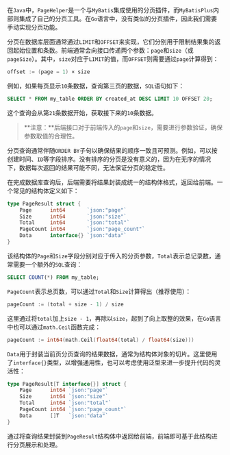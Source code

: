 在`Java`中，`PageHelper`是一个与`MyBatis`集成使用的分页插件，而`MyBatisPlus`内部则集成了自己的分页工具。在`Go`语言中，没有类似的分页插件，因此我们需要手动实现分页功能。

分页在数据库层面通常通过`LIMIT`和`OFFSET`来实现，它们分别用于限制结果集的返回起始位置和条数。前端通常会向接口传递两个参数：`page`和`size`（或`pageSize`）。其中，`size`对应于`LIMIT`的值，而`OFFSET`则需要通过`page`计算得到：

```go
offset := (page − 1) × size
```

例如，如果每页显示`10`条数据，查询第三页的数据，`SQL`语句如下：

```sql
SELECT * FROM my_table ORDER BY created_at DESC LIMIT 10 OFFSET 20;
```

这个查询会从第`21`条数据开始，获取接下来的`10`条数据。

> **注意：**后端接口对于前端传入的`page`和`size`，需要进行参数验证，确保参数取值的合理性。

分页查询通常伴随`ORDER BY`子句以确保结果的顺序一致且可预测。例如，可以按创建时间、`ID`等字段排序。没有排序的分页是没有意义的，因为在无序的情况下，数据每次返回的结果可能不同，无法保证分页的稳定性。

在完成数据库查询后，后端需要将结果封装成统一的结构体格式，返回给前端。一个常见的结构体定义如下：

```go
type PageResult struct {
	Page      int64       `json:"page"`
	Size      int64       `json:"size"`
	Total     int64       `json:"total"`
	PageCount int64       `json:"page_count"`
	Data      interface{} `json:"data"`
}
```

该结构体的`Page`和`Size`字段分别对应于传入的分页参数，`Total`表示总记录数，通常需要一个额外的`SQL`查询：

```sql
SELECT COUNT(*) FROM my_table;
```

`PageCount`表示总页数，可以通过`Total`和`Size`计算得出（推荐使用）：

```go
pageCount := (total + size - 1) / size
```

这里通过将`total`加上`size - 1`，再除以`size`，起到了向上取整的效果，在`Go`语言中也可以通过`math.Ceil`函数完成：

```go
pageCount := int64(math.Ceil(float64(total) / float64(size)))
```

`Data`用于封装当前页分页查询的结果数据，通常为结构体对象的切片。这里使用了`interface{}`类型，以增强通用性，也可以考虑使用泛型来进一步提升代码的灵活性：

```go
type PageResult[T interface{}] struct {
	Page      int64 `json:"page"`
	Size      int64 `json:"size"`
	Total     int64 `json:"total"`
	PageCount int64 `json:"page_count"`
	Data      []T   `json:"data"`
}
```

通过将查询结果封装到`PageResult`结构体中返回给前端，前端即可基于此结构进行分页展示和处理。

